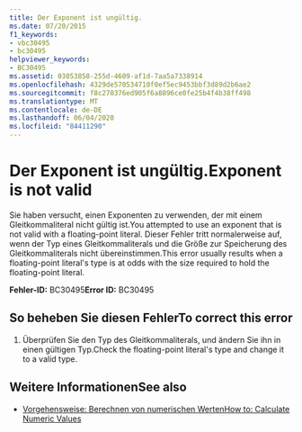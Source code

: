 ```yaml
---
title: Der Exponent ist ungültig.
ms.date: 07/20/2015
f1_keywords:
- vbc30495
- bc30495
helpviewer_keywords:
- BC30495
ms.assetid: 03053858-255d-4609-af1d-7aa5a7338914
ms.openlocfilehash: 4329de570534710f0ef5ec9453bbf3d89d2b6ae2
ms.sourcegitcommit: f8c270376ed905f6a8896ce0fe25b4f4b38ff498
ms.translationtype: MT
ms.contentlocale: de-DE
ms.lasthandoff: 06/04/2020
ms.locfileid: "84411290"
---
```

# <a name="exponent-is-not-valid"></a><span data-ttu-id="adfb6-102">Der Exponent ist ungültig.</span><span class="sxs-lookup"><span data-stu-id="adfb6-102">Exponent is not valid</span></span>
<span data-ttu-id="adfb6-103">Sie haben versucht, einen Exponenten zu verwenden, der mit einem Gleitkommaliteral nicht gültig ist.</span><span class="sxs-lookup"><span data-stu-id="adfb6-103">You attempted to use an exponent that is not valid with a floating-point literal.</span></span> <span data-ttu-id="adfb6-104">Dieser Fehler tritt normalerweise auf, wenn der Typ eines Gleitkommaliterals und die Größe zur Speicherung des Gleitkommaliterals nicht übereinstimmen.</span><span class="sxs-lookup"><span data-stu-id="adfb6-104">This error usually results when a floating-point literal's type is at odds with the size required to hold the floating-point literal.</span></span>  
  
 <span data-ttu-id="adfb6-105">**Fehler-ID:** BC30495</span><span class="sxs-lookup"><span data-stu-id="adfb6-105">**Error ID:** BC30495</span></span>  
  
## <a name="to-correct-this-error"></a><span data-ttu-id="adfb6-106">So beheben Sie diesen Fehler</span><span class="sxs-lookup"><span data-stu-id="adfb6-106">To correct this error</span></span>  
  
1. <span data-ttu-id="adfb6-107">Überprüfen Sie den Typ des Gleitkommaliterals, und ändern Sie ihn in einen gültigen Typ.</span><span class="sxs-lookup"><span data-stu-id="adfb6-107">Check the floating-point literal's type and change it to a valid type.</span></span>  
  
## <a name="see-also"></a><span data-ttu-id="adfb6-108">Weitere Informationen</span><span class="sxs-lookup"><span data-stu-id="adfb6-108">See also</span></span>

- [<span data-ttu-id="adfb6-109">Vorgehensweise: Berechnen von numerischen Werten</span><span class="sxs-lookup"><span data-stu-id="adfb6-109">How to: Calculate Numeric Values</span></span>](../programming-guide/language-features/operators-and-expressions/how-to-calculate-numeric-values.md)
